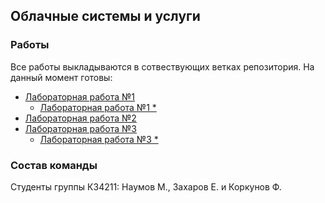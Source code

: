 ## Облачные системы и услуги
### Работы
Все работы выкладываются в сотвествующих ветках репозитория. На данный момент готовы:
* [Лабораторная работа №1](https://github.com/MikhailNv/practice-cloud-services/tree/lab-1)
  * [Лабораторная работа №1 *](https://github.com/MikhailNv/practice-cloud-services/tree/lab-1-star)
* [Лабораторная работа №2](https://github.com/MikhailNv/practice-cloud-services/tree/lab-2)
* [Лабораторная работа №3](https://github.com/MikhailNv/practice-cloud-services/tree/lab-3)
  * [Лабораторная работа №3 *](https://github.com/MikhailNv/practice-cloud-services/tree/lab-3-star)

### Состав команды
Студенты группы К34211: Наумов М., Захаров Е. и Коркунов Ф.
